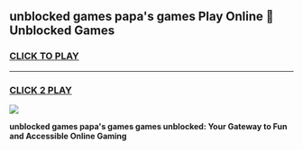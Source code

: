 
## unblocked games papa's games Play Online 👋 Unblocked Games
<h3>
<a href="https://premium.freeplayer.one?title=unblocked_games_papa's_games&ref=19F">CLICK TO PLAY</a></h3>
<hr>

<h3>
<a href="https://premium.freeplayer.one?title=unblocked_games_papa's_games&ref=19F">CLICK 2 PLAY</a>
  
</h3>

<a href="https://premium.freeplayer.one?title=unblocked_games_papa's_games&ref=19F"><img src="https://clearcache.store/games.png"></a>


**unblocked games papa's games games unblocked: Your Gateway to Fun and Accessible Online Gaming**
